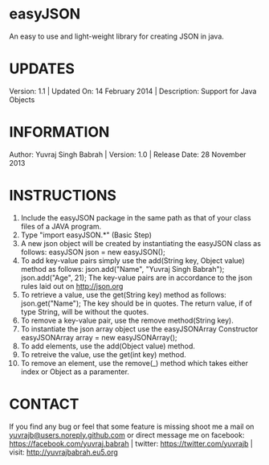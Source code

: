 easyJSON
========

An easy to use and light-weight library for creating JSON in java.

UPDATES
=======

Version: 1.1 | 
Updated On: 14 February 2014 |
Description: Support for Java Objects

INFORMATION
===========

Author: Yuvraj Singh Babrah |
Version: 1.0 |
Release Date: 28 November 2013

INSTRUCTIONS
============

1. Include the easyJSON package in the same path as that of your class files of a JAVA program.
2. Type "import easyJSON.*" (Basic Step) 
3. A new json object will be created by instantiating the easyJSON class as follows: easyJSON json = new easyJSON();
4. To add key-value pairs simply use the add(String key, Object value) method as follows: json.add("Name", "Yuvraj Singh Babrah"); json.add("Age", 21); The key-value pairs are in accordance to the json rules laid out on http://json.org
5. To retrieve a value, use the get(String key) method as follows: json.get("Name"); The key should be in quotes. The return value, if of type String, will be without the quotes.
6. To remove a key-value pair, use the remove method(String key).
7. To instantiate the json array object use the easyJSONArray Constructor easyJSONArray array = new easyJSONArray();
8. To add elements, use the add(Object value) method.
9. To retreive the value, use the get(int key) method.
10. To remove an element, use the remove(_) method which takes either index or Object as a paramenter.


CONTACT
=======

If you find any bug or feel that some feature is missing shoot me a mail on yuvrajb@users.noreply.github.com or direct message me on facebook: https://facebook.com/yuvraj.babrah | twitter: https://twitter.com/yuvrajb | visit: http://yuvrajbabrah.eu5.org
